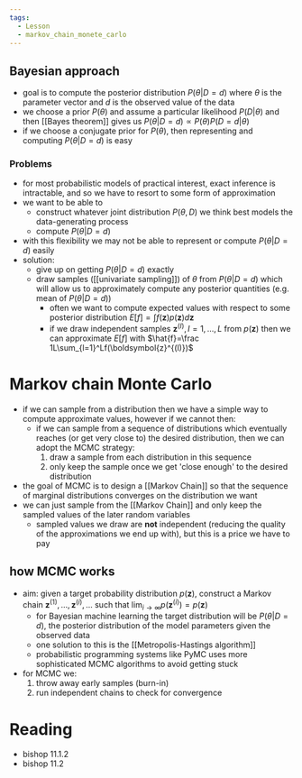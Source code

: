 ```yaml
---
tags:
  - Lesson
  - markov_chain_monete_carlo
---
```

## Bayesian approach
- goal is to compute the posterior distribution $P(\theta|D=d)$ where $\theta$ is the parameter vector and $d$ is the observed value of the data
- we choose a prior $P(\theta)$ and assume a particular likelihood $P(D|\theta)$ and then [[Bayes theorem]] gives us $P(\theta|D=d)\propto P(\theta)P(D=d|\theta)$ 
- if we choose a conjugate prior for $P(\theta)$, then representing and computing $P(\theta|D=d)$ is easy 
### Problems
- for most probabilistic models of practical interest, exact inference is intractable, and so we have to resort to some form of approximation
- we want to be able to 
	- construct whatever joint distribution $P(\theta,D)$ we think best models the data-generating process
	- compute $P(\theta|D=d)$
- with this flexibility we may not be able to represent or compute $P(\theta|D=d)$ easily
- solution:
	- give up on getting $P(\theta|D=d)$ exactly
	- draw samples ([[univariate sampling]]) of $\theta$ from $P(\theta|D=d)$ which will allow us to approximately compute any posterior quantities (e.g. mean of $P(\theta|D=d)$) 
		- often we want to compute expected values with respect to some posterior distribution $E[f]=\int f(\boldsymbol{z})p(\boldsymbol{z})d\boldsymbol{z}$ 
		- if we draw independent samples $\boldsymbol{z}^{(I)}, I=1,...,L$ from $p(\boldsymbol{z})$ then we can approximate $E[f]$ with $\hat{f}=\frac 1L\sum_{l=1}^Lf(\boldsymbol{z}^{(l)})$ 
# Markov chain Monte Carlo
- if we can sample from a distribution then we have a simple way to compute approximate values, however if we cannot then:
	- if we can sample from a sequence of distributions which eventually reaches (or get very close to) the desired distribution, then we can adopt the MCMC strategy:
		1. draw a sample from each distribution in this sequence
		2. only keep the sample once we get 'close enough' to the desired distribution
- the goal of MCMC is to design a [[Markov Chain]] so that the sequence of marginal distributions converges on the distribution we want
- we can just sample from the [[Markov Chain]] and only keep the sampled values of the later random variables
	- sampled values we draw are **not** independent (reducing the quality of the approximations we end up with), but this is a price we have to pay
## how MCMC works
- aim: given a target probability distribution $p(\boldsymbol{z})$, construct a Markov chain $\boldsymbol{z}^{(1)},...,\boldsymbol{z}^{(i)},...$ such that $\lim _{i \to \infty}p(\boldsymbol{z}^{(i)})=p(\boldsymbol{z})$ 
	- for Bayesian machine learning the target distribution will be $P(\theta|D=d)$, the posterior distribution of the model parameters given the observed data
	- one solution to this is the [[Metropolis-Hastings algorithm]]
	- probabilistic programming systems like PyMC uses more sophisticated MCMC algorithms to avoid getting stuck
- for MCMC we:
	1. throw away early samples (burn-in)
	2. run independent chains to check for convergence
# Reading
- bishop 11.1.2
- bishop 11.2